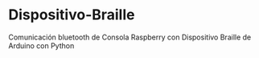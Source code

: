 # Dispositivo-Braille
Comunicación bluetooth de Consola Raspberry con Dispositivo Braille de Arduino con Python
